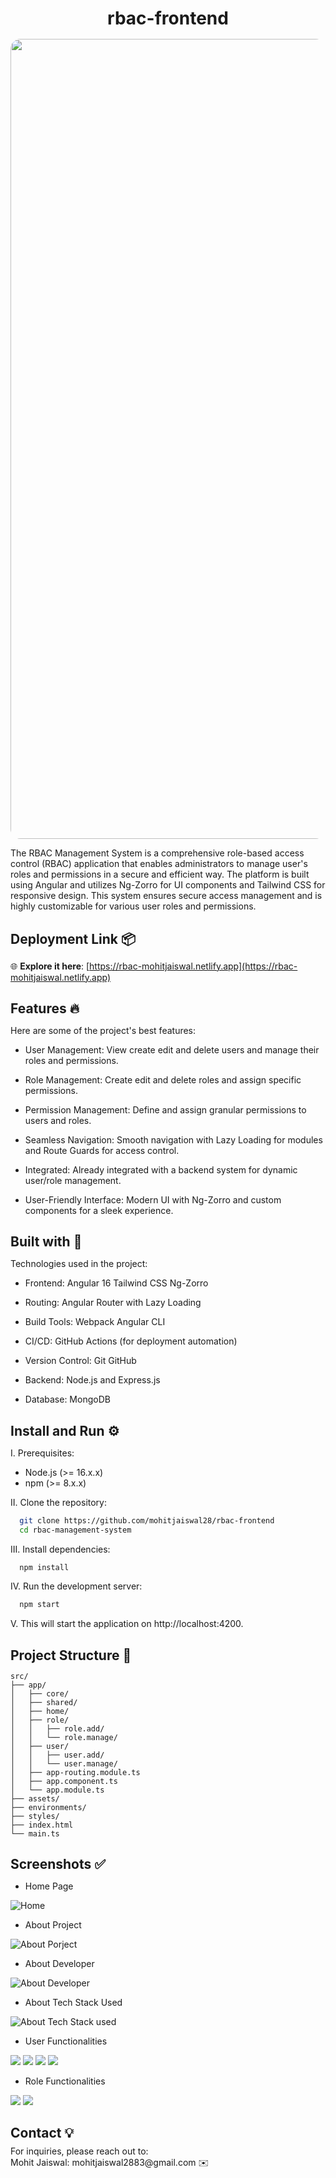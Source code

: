 <h1 align="center" id="title" style="margin-bottom: 1rem">rbac-frontend</h1>

<p align="center"><img src="https://socialify.git.ci/mohitjaiswal28/rbac-frontend/image?description=1&amp;descriptionEditable=A%20secure%20app%20with%20role-based%20access%20control%2C%20built%20using%20Angular%2016%2C%20Ng-Zorro%2C%20Tailwind%20CSS%2C%20Node.js%2C%20Express.js%2C%20and%20MongoDB%2C%20featuring%20lazy%20loading%20and%20GitHub%20Actions%20for%20automated%20deployment.&amp;name=1&amp;owner=1&amp;pattern=Solid&amp;theme=Light" alt="project-image" style="border-radius: 1rem; width: 80rem"></p>

<p id="description">The RBAC Management System is a comprehensive role-based access control (RBAC) application that enables administrators to manage user's roles and permissions in a secure and efficient way. The platform is built using Angular and utilizes Ng-Zorro for UI components and Tailwind CSS for responsive design. This system ensures secure access management and is highly customizable for various user roles and permissions.</p>

<h2 style="margin-bottom: 0.5rem">Deployment Link 📦</h2>

🌐 **Explore it here**: [https://rbac-mohitjaiswal.netlify.app](https://rbac-mohitjaiswal.netlify.app)

<h2 style="margin-bottom: 0.5rem">Features 🔥</h2>

Here are some of the project's best features:

- User Management: View create edit and delete users and manage their roles and permissions.

- Role Management: Create edit and delete roles and assign specific permissions.

- Permission Management: Define and assign granular permissions to users and roles.

- Seamless Navigation: Smooth navigation with Lazy Loading for modules and Route Guards for access control.

- Integrated: Already integrated with a backend system for dynamic user/role management.

- User-Friendly Interface: Modern UI with Ng-Zorro and custom components for a sleek experience.

<h2 style="margin-bottom: 0.5rem">Built with 🚀</h2>

Technologies used in the project:

- Frontend: Angular 16 Tailwind CSS Ng-Zorro

- Routing: Angular Router with Lazy Loading

- Build Tools: Webpack Angular CLI

- CI/CD: GitHub Actions (for deployment automation)

- Version Control: Git GitHub

- Backend: Node.js and Express.js

- Database: MongoDB

<h2 style="margin-bottom: 0.5rem">Install and Run ⚙️</h2>

I. Prerequisites:

- Node.js (>= 16.x.x)
- npm (>= 8.x.x)

II. Clone the repository:

```bash
  git clone https://github.com/mohitjaiswal28/rbac-frontend
  cd rbac-management-system
```

III. Install dependencies:

```bash
  npm install
```

IV. Run the development server:

```bash
  npm start
```

V. This will start the application on http://localhost:4200.

<h2 style="margin-bottom: 0.5rem">Project Structure 📁</h2>

```
src/
├── app/
│   ├── core/
│   ├── shared/
│   ├── home/
│   ├── role/
│   │   ├── role.add/
│   │   └── role.manage/
│   ├── user/
│   │   ├── user.add/
│   │   └── user.manage/
│   ├── app-routing.module.ts
│   ├── app.component.ts
│   └── app.module.ts
├── assets/
├── environments/
├── styles/
├── index.html
└── main.ts
```

<h2 style="margin-bottom: 0.5rem">Screenshots ✅</h2>

- Home Page

![Home](demo/1.png)

- About Project

![About Porject](demo/2.png)

- About Developer

![About Developer](demo/3.png)

- About Tech Stack Used

![About Tech Stack used](demo/4.png)

- User Functionalities

![](demo/5.png)
![](demo/6.png)
![](demo/7.png)
![](demo/8.png)

- Role Functionalities

![](demo/9.png)
![](demo/10.png)

<h2 style="margin-bottom: 0.5rem">Contact 💡</h2> 
For inquiries, please reach out to:
<br>
Mohit Jaiswal: mohitjaiswal2883@gmail.com ✉️

